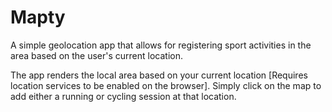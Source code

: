 # Mapty
A simple geolocation app that allows for registering sport activities in the area based on the user's current location.

The app renders the local area based on your current location [Requires location services to be enabled on the browser]. Simply click on the map to add either a running or cycling session at that location.
